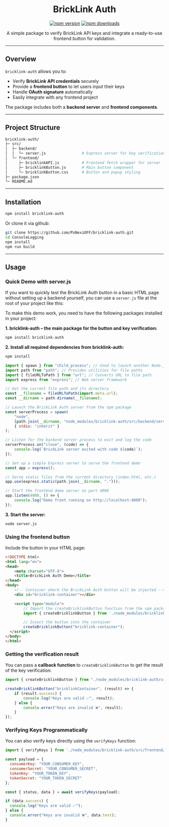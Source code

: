 <div align="center">
    <h1>BrickLink Auth</h1>
    <p>
        <a href="https://www.npmjs.com/package/bricklink-auth"><img src="https://img.shields.io/npm/v/bricklink-auth.svg?maxAge=3600" alt="npm version" /></a>
        <a href="https://www.npmjs.com/package/bricklink-auth"><img src="https://img.shields.io/npm/dt/bricklink-auth.svg?maxAge=3600" alt="npm downloads" /></a>
    </p>
    <p>
        A simple package to verify BrickLink API keys and integrate a ready-to-use frontend button for validation.
    </p>
</div>

---

## Overview

`bricklink-auth` allows you to:

- Verify **BrickLink API credentials** securely
- Provide a **frontend button** to let users input their keys
- Handle **OAuth signature** automatically
- Easily integrate with any frontend project

The package includes both a **backend server** and **frontend components**.

---

## Project Structure

```bash
bricklink-auth/
├─ src/
│  ├─ backend/
│  │  └─ server.js                # Express server for key verification
│  └─ frontend/
│     ├─ bricklinkAPI.js          # Frontend fetch wrapper for server
│     ├─ bricklinkButton.js       # Main button component
│     └─ bricklinkButton.css      # Button and popup styling
├─ package.json
└─ README.md
```

--- 

## Installation

```bash
npm install bricklink-auth
```

Or clone it via github:

```bash
git clone https://github.com/PoNexiOFF/bricklink-auth.git
cd ConsoleLogging
npm install
npm run build
```

---

## Usage



### Quick Demo with server.js
If you want to quickly test the BrickLink Auth button in a basic HTML page without setting up a backend yourself, you can use a `server.js` file at the root of your project like this:

To make this demo work, you need to have the following packages installed in your project:

**1. bricklink-auth – the main package for the button and key verification:**
```bash
npm install bricklink-auth
```
**2. Install all required dependencies from bricklink-auth:**
```bash
npm install
```

```js
import { spawn } from "child_process"; // Used to launch another Node.js process (the backend server)
import path from "path"; // Provides utilities for file paths
import { fileURLToPath } from "url"; // Converts URL to file path
import express from "express"; // Web server framework

// Get the current file path and its directory
const __filename = fileURLToPath(import.meta.url);
const __dirname = path.dirname(__filename);

// Launch the BrickLink Auth server from the npm package
const serverProcess = spawn(
    "node",
    [path.join(__dirname, "node_modules/bricklink-auth/src/backend/server.js")],
    { stdio: "inherit" }
);

// Listen for the backend server process to exit and log the code
serverProcess.on("close", (code) => {
    console.log(`BrickLink server exited with code ${code}`);
});

// Set up a simple Express server to serve the frontend demo
const app = express();

// Serve static files from the current directory (index.html, etc.)
app.use(express.static(path.join(__dirname, ".")));

// Start the frontend demo server on port 4000
app.listen(4000, () => {
    console.log("Demo front running on http://localhost:4000");
});
```

**3. Start the server:**
```bash
node server.js
```

### Using the frontend button
Include the button in your HTML page:

```html
<!DOCTYPE html>
<html lang="en">
<head>
    <meta charset="UTF-8">
    <title>BrickLink Auth Demo</title>
</head>
<body>
    <!-- Container where the BrickLink Auth button will be injected -->
    <div id="bricklink-container"></div>

    <script type="module">
        // Import the createBricklinkButton function from the npm package
        import { createBricklinkButton } from './node_modules/bricklink-auth/src/frontend/bricklinkButton.js';

        // Inject the button into the container
        createBricklinkButton("bricklink-container");
  </script>
</body>
</html>
```

### Getting the verification result
You can pass a **callback function** to `createBricklinkButton` to get the result of the key verification:
```js
import { createBricklinkButton } from "./node_modules/bricklink-auth/src/frontend/bricklinkButton.js";

createBricklinkButton("bricklinkContainer", (result) => {
    if (result.success) {
        console.log("Keys are valid ✅", result);
    } else {
        console.error("Keys are invalid ❌", result);
    }
});
```

### Verifying Keys Programmatically
You can also verify keys directly using the `verifyKeys` function:

```js
import { verifyKeys } from './node_modules/bricklink-auth/src/frontend/bricklinkAPI.js';

const payload = {
  consumerKey: "YOUR_CONSUMER_KEY",
  consumerSecret: "YOUR_CONSUMER_SECRET",
  tokenKey: "YOUR_TOKEN_KEY",
  tokenSecret: "YOUR_TOKEN_SECRET"
};

const { status, data } = await verifyKeys(payload);

if (data.success) {
  console.log("Keys are valid ✅");
} else {
  console.error("Keys are invalid ❌", data.text);
}
```